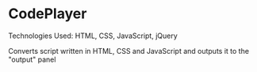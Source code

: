 # CodePlayer
Technologies Used: HTML, CSS, JavaScript, jQuery

Converts script written in HTML, CSS and JavaScript and outputs it to the "output" panel
